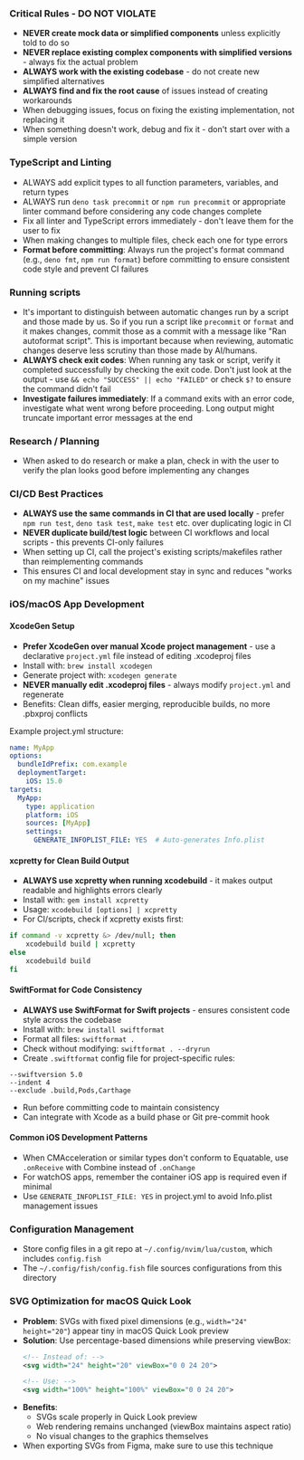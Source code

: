 ### Critical Rules - DO NOT VIOLATE

- **NEVER create mock data or simplified components** unless explicitly told to do so
- **NEVER replace existing complex components with simplified versions** - always fix the actual problem
- **ALWAYS work with the existing codebase** - do not create new simplified alternatives
- **ALWAYS find and fix the root cause** of issues instead of creating workarounds
- When debugging issues, focus on fixing the existing implementation, not replacing it
- When something doesn't work, debug and fix it - don't start over with a simple version

### TypeScript and Linting
- ALWAYS add explicit types to all function parameters, variables, and return types
- ALWAYS run `deno task precommit` or `npm run precommit` or appropriate linter command before considering any code changes complete
- Fix all linter and TypeScript errors immediately - don't leave them for the user to fix
- When making changes to multiple files, check each one for type errors
- **Format before committing**: Always run the project's format command (e.g., `deno fmt`, `npm run format`) before committing to ensure consistent code style and prevent CI failures

### Running scripts
- It's important to distinguish between automatic changes run by a script and those made by us. So if you run a script like `precommit` or `format` and it makes changes, commit those as a commit with a message like "Ran autoformat script". This is important because when reviewing, automatic changes deserve less scrutiny than those made by AI/humans.
- **ALWAYS check exit codes**: When running any task or script, verify it completed successfully by checking the exit code. Don't just look at the output - use `&& echo "SUCCESS" || echo "FAILED"` or check `$?` to ensure the command didn't fail
- **Investigate failures immediately**: If a command exits with an error code, investigate what went wrong before proceeding. Long output might truncate important error messages at the end

### Research / Planning
- When asked to do research or make a plan, check in with the user to verify the plan looks good before implementing any changes

### CI/CD Best Practices
- **ALWAYS use the same commands in CI that are used locally** - prefer `npm run test`, `deno task test`, `make test` etc. over duplicating logic in CI
- **NEVER duplicate build/test logic** between CI workflows and local scripts - this prevents CI-only failures
- When setting up CI, call the project's existing scripts/makefiles rather than reimplementing commands
- This ensures CI and local development stay in sync and reduces "works on my machine" issues

### iOS/macOS App Development

#### XcodeGen Setup
- **Prefer XcodeGen over manual Xcode project management** - use a declarative `project.yml` file instead of editing .xcodeproj files
- Install with: `brew install xcodegen`
- Generate project with: `xcodegen generate`
- **NEVER manually edit .xcodeproj files** - always modify `project.yml` and regenerate
- Benefits: Clean diffs, easier merging, reproducible builds, no more .pbxproj conflicts

Example project.yml structure:
```yaml
name: MyApp
options:
  bundleIdPrefix: com.example
  deploymentTarget:
    iOS: 15.0
targets:
  MyApp:
    type: application
    platform: iOS
    sources: [MyApp]
    settings:
      GENERATE_INFOPLIST_FILE: YES  # Auto-generates Info.plist
```

#### xcpretty for Clean Build Output
- **ALWAYS use xcpretty when running xcodebuild** - it makes output readable and highlights errors clearly
- Install with: `gem install xcpretty` 
- Usage: `xcodebuild [options] | xcpretty`
- For CI/scripts, check if xcpretty exists first:
```bash
if command -v xcpretty &> /dev/null; then
    xcodebuild build | xcpretty
else
    xcodebuild build
fi
```

#### SwiftFormat for Code Consistency
- **ALWAYS use SwiftFormat for Swift projects** - ensures consistent code style across the codebase
- Install with: `brew install swiftformat`
- Format all files: `swiftformat .`
- Check without modifying: `swiftformat . --dryrun`
- Create `.swiftformat` config file for project-specific rules:
```
--swiftversion 5.0
--indent 4
--exclude .build,Pods,Carthage
```
- Run before committing code to maintain consistency
- Can integrate with Xcode as a build phase or Git pre-commit hook

#### Common iOS Development Patterns
- When CMAcceleration or similar types don't conform to Equatable, use `.onReceive` with Combine instead of `.onChange`
- For watchOS apps, remember the container iOS app is required even if minimal
- Use `GENERATE_INFOPLIST_FILE: YES` in project.yml to avoid Info.plist management issues

### Configuration Management
- Store config files in a git repo at `~/.config/nvim/lua/custom`, which includes `config.fish`
- The `~/.config/fish/config.fish` file sources configurations from this directory

### SVG Optimization for macOS Quick Look
- **Problem**: SVGs with fixed pixel dimensions (e.g., `width="24" height="20"`) appear tiny in macOS Quick Look preview
- **Solution**: Use percentage-based dimensions while preserving viewBox:
  ```svg
  <!-- Instead of: -->
  <svg width="24" height="20" viewBox="0 0 24 20">
  
  <!-- Use: -->
  <svg width="100%" height="100%" viewBox="0 0 24 20">
  ```
- **Benefits**: 
  - SVGs scale properly in Quick Look preview
  - Web rendering remains unchanged (viewBox maintains aspect ratio)
  - No visual changes to the graphics themselves
- When exporting SVGs from Figma, make sure to use this technique
